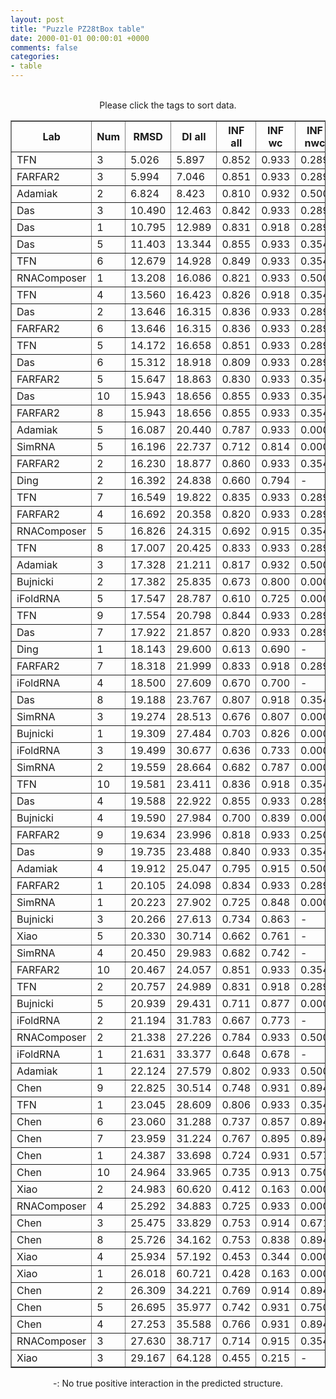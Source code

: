 ```yaml
---
layout: post
title: "Puzzle PZ28tBox table"
date: 2000-01-01 00:00:01 +0000
comments: false
categories: 
- table
---
```


<script src="{{ root_url }}/javascripts/sorttable.js"></script>
<script>
    window.onload = function() {
        (document.getElementsByTagName( 'th' )[1]).click();
    };
</script>
<br/>
<div align="center">
Please click the tags to sort data.<br/>
<table class="sortable" border=1>
  <tr>
    <th>Lab</th>
    <th>Num</th>
    <th>RMSD</th>
    <th>DI all</th>
    <th>INF all</th>
    <th>INF wc</th>
    <th>INF nwc</th>
    <th>INF stacking</th>
    <th>Clash Score</th>
    <th>P-value</th>
    <th>mcq</th>
    <th>TM-score</th>
    <th>best sol.</th>
    <th>Detail</th>
  </tr>
  <tr><td>TFN</td><td>3</td><td>5.026</td><td>5.897</td><td>0.852</td><td>0.933</td><td>0.289</td><td>0.847</td><td>5.040</td><td>0.00e+00</td><td>17.59</td><td>0.2600</td><td>1</td><td><a href='/show/index.html?id=PZ28tBox_TFN_3'>-></a></td></tr>
<tr><td>FARFAR2</td><td>3</td><td>5.994</td><td>7.046</td><td>0.851</td><td>0.933</td><td>0.289</td><td>0.844</td><td>4.410</td><td>0.00e+00</td><td>17.70</td><td>0.2520</td><td>1</td><td><a href='/show/index.html?id=PZ28tBox_FARFAR2_3'>-></a></td></tr>
<tr><td>Adamiak</td><td>2</td><td>6.824</td><td>8.423</td><td>0.810</td><td>0.932</td><td>0.500</td><td>0.778</td><td>10.390</td><td>0.00e+00</td><td>23.70</td><td>0.2640</td><td>1</td><td><a href='/show/index.html?id=PZ28tBox_Adamiak_2'>-></a></td></tr>
<tr><td>Das</td><td>3</td><td>10.490</td><td>12.463</td><td>0.842</td><td>0.933</td><td>0.289</td><td>0.831</td><td>7.240</td><td>0.00e+00</td><td>18.15</td><td>0.2600</td><td>1</td><td><a href='/show/index.html?id=PZ28tBox_Das_3'>-></a></td></tr>
<tr><td>Das</td><td>1</td><td>10.795</td><td>12.989</td><td>0.831</td><td>0.918</td><td>0.289</td><td>0.821</td><td>4.090</td><td>0.00e+00</td><td>17.89</td><td>0.2270</td><td>1</td><td><a href='/show/index.html?id=PZ28tBox_Das_1'>-></a></td></tr>
<tr><td>Das</td><td>5</td><td>11.403</td><td>13.344</td><td>0.855</td><td>0.933</td><td>0.354</td><td>0.844</td><td>4.090</td><td>0.00e+00</td><td>17.75</td><td>0.2290</td><td>1</td><td><a href='/show/index.html?id=PZ28tBox_Das_5'>-></a></td></tr>
<tr><td>TFN</td><td>6</td><td>12.679</td><td>14.928</td><td>0.849</td><td>0.933</td><td>0.354</td><td>0.837</td><td>5.670</td><td>0.00e+00</td><td>16.90</td><td>0.2430</td><td>1</td><td><a href='/show/index.html?id=PZ28tBox_TFN_6'>-></a></td></tr>
<tr><td>RNAComposer</td><td>1</td><td>13.208</td><td>16.086</td><td>0.821</td><td>0.933</td><td>0.500</td><td>0.792</td><td>6.920</td><td>0.00e+00</td><td>22.59</td><td>0.2640</td><td>1</td><td><a href='/show/index.html?id=PZ28tBox_RNAComposer_1'>-></a></td></tr>
<tr><td>TFN</td><td>4</td><td>13.560</td><td>16.423</td><td>0.826</td><td>0.918</td><td>0.354</td><td>0.808</td><td>6.610</td><td>0.00e+00</td><td>18.98</td><td>0.2460</td><td>1</td><td><a href='/show/index.html?id=PZ28tBox_TFN_4'>-></a></td></tr>
<tr><td>Das</td><td>2</td><td>13.646</td><td>16.315</td><td>0.836</td><td>0.933</td><td>0.289</td><td>0.824</td><td>3.460</td><td>0.00e+00</td><td>17.26</td><td>0.2350</td><td>1</td><td><a href='/show/index.html?id=PZ28tBox_Das_2'>-></a></td></tr>
<tr><td>FARFAR2</td><td>6</td><td>13.646</td><td>16.315</td><td>0.836</td><td>0.933</td><td>0.289</td><td>0.824</td><td>3.460</td><td>0.00e+00</td><td>17.26</td><td>0.2350</td><td>1</td><td><a href='/show/index.html?id=PZ28tBox_FARFAR2_6'>-></a></td></tr>
<tr><td>TFN</td><td>5</td><td>14.172</td><td>16.658</td><td>0.851</td><td>0.933</td><td>0.289</td><td>0.844</td><td>5.350</td><td>5.55e-17</td><td>18.41</td><td>0.2450</td><td>1</td><td><a href='/show/index.html?id=PZ28tBox_TFN_5'>-></a></td></tr>
<tr><td>Das</td><td>6</td><td>15.312</td><td>18.918</td><td>0.809</td><td>0.933</td><td>0.289</td><td>0.784</td><td>4.720</td><td>5.16e-15</td><td>18.48</td><td>0.2410</td><td>1</td><td><a href='/show/index.html?id=PZ28tBox_Das_6'>-></a></td></tr>
<tr><td>FARFAR2</td><td>5</td><td>15.647</td><td>18.863</td><td>0.830</td><td>0.933</td><td>0.354</td><td>0.808</td><td>3.460</td><td>2.19e-14</td><td>17.92</td><td>0.3000</td><td>1</td><td><a href='/show/index.html?id=PZ28tBox_FARFAR2_5'>-></a></td></tr>
<tr><td>Das</td><td>10</td><td>15.943</td><td>18.656</td><td>0.855</td><td>0.933</td><td>0.354</td><td>0.844</td><td>3.460</td><td>7.65e-14</td><td>17.76</td><td>0.2380</td><td>1</td><td><a href='/show/index.html?id=PZ28tBox_Das_10'>-></a></td></tr>
<tr><td>FARFAR2</td><td>8</td><td>15.943</td><td>18.656</td><td>0.855</td><td>0.933</td><td>0.354</td><td>0.844</td><td>3.460</td><td>7.65e-14</td><td>17.76</td><td>0.2380</td><td>1</td><td><a href='/show/index.html?id=PZ28tBox_FARFAR2_8'>-></a></td></tr>
<tr><td>Adamiak</td><td>5</td><td>16.087</td><td>20.440</td><td>0.787</td><td>0.933</td><td>0.000</td><td>0.765</td><td>8.500</td><td>1.39e-13</td><td>23.33</td><td>0.2380</td><td>1</td><td><a href='/show/index.html?id=PZ28tBox_Adamiak_5'>-></a></td></tr>
<tr><td>SimRNA</td><td>5</td><td>16.196</td><td>22.737</td><td>0.712</td><td>0.814</td><td>0.000</td><td>0.698</td><td>148.980</td><td>2.18e-13</td><td>24.55</td><td>0.2470</td><td>1</td><td><a href='/show/index.html?id=PZ28tBox_SimRNA_5'>-></a></td></tr>
<tr><td>FARFAR2</td><td>2</td><td>16.230</td><td>18.877</td><td>0.860</td><td>0.933</td><td>0.354</td><td>0.852</td><td>4.090</td><td>2.50e-13</td><td>18.43</td><td>0.2430</td><td>1</td><td><a href='/show/index.html?id=PZ28tBox_FARFAR2_2'>-></a></td></tr>
<tr><td>Ding</td><td>2</td><td>16.392</td><td>24.838</td><td>0.660</td><td>0.794</td><td>-</td><td>0.621</td><td>14.790</td><td>4.82e-13</td><td>22.83</td><td>0.1980</td><td>1</td><td><a href='/show/index.html?id=PZ28tBox_Ding_2'>-></a></td></tr>
<tr><td>TFN</td><td>7</td><td>16.549</td><td>19.822</td><td>0.835</td><td>0.933</td><td>0.289</td><td>0.821</td><td>7.240</td><td>9.06e-13</td><td>19.14</td><td>0.2460</td><td>1</td><td><a href='/show/index.html?id=PZ28tBox_TFN_7'>-></a></td></tr>
<tr><td>FARFAR2</td><td>4</td><td>16.692</td><td>20.358</td><td>0.820</td><td>0.933</td><td>0.289</td><td>0.800</td><td>3.780</td><td>1.60e-12</td><td>17.84</td><td>0.2410</td><td>1</td><td><a href='/show/index.html?id=PZ28tBox_FARFAR2_4'>-></a></td></tr>
<tr><td>RNAComposer</td><td>5</td><td>16.826</td><td>24.315</td><td>0.692</td><td>0.915</td><td>0.354</td><td>0.607</td><td>9.130</td><td>2.71e-12</td><td>27.92</td><td>0.2420</td><td>1</td><td><a href='/show/index.html?id=PZ28tBox_RNAComposer_5'>-></a></td></tr>
<tr><td>TFN</td><td>8</td><td>17.007</td><td>20.425</td><td>0.833</td><td>0.933</td><td>0.289</td><td>0.818</td><td>4.720</td><td>5.46e-12</td><td>18.28</td><td>0.2400</td><td>1</td><td><a href='/show/index.html?id=PZ28tBox_TFN_8'>-></a></td></tr>
<tr><td>Adamiak</td><td>3</td><td>17.328</td><td>21.211</td><td>0.817</td><td>0.932</td><td>0.500</td><td>0.788</td><td>6.920</td><td>1.85e-11</td><td>23.41</td><td>0.2780</td><td>1</td><td><a href='/show/index.html?id=PZ28tBox_Adamiak_3'>-></a></td></tr>
<tr><td>Bujnicki</td><td>2</td><td>17.382</td><td>25.835</td><td>0.673</td><td>0.800</td><td>0.000</td><td>0.645</td><td>7.870</td><td>2.27e-11</td><td>24.71</td><td>0.2580</td><td>1</td><td><a href='/show/index.html?id=PZ28tBox_Bujnicki_2'>-></a></td></tr>
<tr><td>iFoldRNA</td><td>5</td><td>17.547</td><td>28.787</td><td>0.610</td><td>0.725</td><td>0.000</td><td>0.584</td><td>141.370</td><td>4.19e-11</td><td>26.63</td><td>0.2070</td><td>1</td><td><a href='/show/index.html?id=PZ28tBox_iFoldRNA_5'>-></a></td></tr>
<tr><td>TFN</td><td>9</td><td>17.554</td><td>20.798</td><td>0.844</td><td>0.933</td><td>0.289</td><td>0.834</td><td>2.830</td><td>4.30e-11</td><td>18.32</td><td>0.2370</td><td>1</td><td><a href='/show/index.html?id=PZ28tBox_TFN_9'>-></a></td></tr>
<tr><td>Das</td><td>7</td><td>17.922</td><td>21.857</td><td>0.820</td><td>0.933</td><td>0.289</td><td>0.800</td><td>2.830</td><td>1.63e-10</td><td>17.95</td><td>0.2810</td><td>1</td><td><a href='/show/index.html?id=PZ28tBox_Das_7'>-></a></td></tr>
<tr><td>Ding</td><td>1</td><td>18.143</td><td>29.600</td><td>0.613</td><td>0.690</td><td>-</td><td>0.596</td><td>11.330</td><td>3.58e-10</td><td>25.59</td><td>0.2030</td><td>1</td><td><a href='/show/index.html?id=PZ28tBox_Ding_1'>-></a></td></tr>
<tr><td>FARFAR2</td><td>7</td><td>18.318</td><td>21.999</td><td>0.833</td><td>0.918</td><td>0.289</td><td>0.824</td><td>2.520</td><td>6.58e-10</td><td>18.35</td><td>0.2660</td><td>1</td><td><a href='/show/index.html?id=PZ28tBox_FARFAR2_7'>-></a></td></tr>
<tr><td>iFoldRNA</td><td>4</td><td>18.500</td><td>27.609</td><td>0.670</td><td>0.700</td><td>-</td><td>0.676</td><td>166.720</td><td>1.23e-09</td><td>27.15</td><td>0.2370</td><td>1</td><td><a href='/show/index.html?id=PZ28tBox_iFoldRNA_4'>-></a></td></tr>
<tr><td>Das</td><td>8</td><td>19.188</td><td>23.767</td><td>0.807</td><td>0.918</td><td>0.354</td><td>0.781</td><td>7.240</td><td>1.19e-08</td><td>18.16</td><td>0.2280</td><td>1</td><td><a href='/show/index.html?id=PZ28tBox_Das_8'>-></a></td></tr>
<tr><td>SimRNA</td><td>3</td><td>19.274</td><td>28.513</td><td>0.676</td><td>0.807</td><td>0.000</td><td>0.649</td><td>133.840</td><td>1.56e-08</td><td>27.13</td><td>0.2430</td><td>1</td><td><a href='/show/index.html?id=PZ28tBox_SimRNA_3'>-></a></td></tr>
<tr><td>Bujnicki</td><td>1</td><td>19.309</td><td>27.484</td><td>0.703</td><td>0.826</td><td>0.000</td><td>0.676</td><td>13.530</td><td>1.75e-08</td><td>25.14</td><td>0.2440</td><td>1</td><td><a href='/show/index.html?id=PZ28tBox_Bujnicki_1'>-></a></td></tr>
<tr><td>iFoldRNA</td><td>3</td><td>19.499</td><td>30.677</td><td>0.636</td><td>0.733</td><td>0.000</td><td>0.622</td><td>155.790</td><td>3.16e-08</td><td>27.77</td><td>0.2020</td><td>1</td><td><a href='/show/index.html?id=PZ28tBox_iFoldRNA_3'>-></a></td></tr>
<tr><td>SimRNA</td><td>2</td><td>19.559</td><td>28.664</td><td>0.682</td><td>0.787</td><td>0.000</td><td>0.662</td><td>152.630</td><td>3.82e-08</td><td>26.84</td><td>0.2090</td><td>1</td><td><a href='/show/index.html?id=PZ28tBox_SimRNA_2'>-></a></td></tr>
<tr><td>TFN</td><td>10</td><td>19.581</td><td>23.411</td><td>0.836</td><td>0.918</td><td>0.354</td><td>0.824</td><td>3.460</td><td>4.07e-08</td><td>16.87</td><td>0.2550</td><td>1</td><td><a href='/show/index.html?id=PZ28tBox_TFN_10'>-></a></td></tr>
<tr><td>Das</td><td>4</td><td>19.588</td><td>22.922</td><td>0.855</td><td>0.933</td><td>0.289</td><td>0.850</td><td>5.350</td><td>4.17e-08</td><td>18.33</td><td>0.2220</td><td>1</td><td><a href='/show/index.html?id=PZ28tBox_Das_4'>-></a></td></tr>
<tr><td>Bujnicki</td><td>4</td><td>19.590</td><td>27.984</td><td>0.700</td><td>0.839</td><td>0.000</td><td>0.667</td><td>6.920</td><td>4.19e-08</td><td>26.00</td><td>0.2250</td><td>1</td><td><a href='/show/index.html?id=PZ28tBox_Bujnicki_4'>-></a></td></tr>
<tr><td>FARFAR2</td><td>9</td><td>19.634</td><td>23.996</td><td>0.818</td><td>0.933</td><td>0.250</td><td>0.803</td><td>4.410</td><td>4.80e-08</td><td>18.89</td><td>0.2720</td><td>1</td><td><a href='/show/index.html?id=PZ28tBox_FARFAR2_9'>-></a></td></tr>
<tr><td>Das</td><td>9</td><td>19.735</td><td>23.488</td><td>0.840</td><td>0.933</td><td>0.354</td><td>0.824</td><td>5.670</td><td>6.52e-08</td><td>17.55</td><td>0.2900</td><td>1</td><td><a href='/show/index.html?id=PZ28tBox_Das_9'>-></a></td></tr>
<tr><td>Adamiak</td><td>4</td><td>19.912</td><td>25.047</td><td>0.795</td><td>0.915</td><td>0.500</td><td>0.759</td><td>10.070</td><td>1.11e-07</td><td>24.76</td><td>0.2360</td><td>1</td><td><a href='/show/index.html?id=PZ28tBox_Adamiak_4'>-></a></td></tr>
<tr><td>FARFAR2</td><td>1</td><td>20.105</td><td>24.098</td><td>0.834</td><td>0.933</td><td>0.289</td><td>0.821</td><td>3.780</td><td>1.96e-07</td><td>17.32</td><td>0.2920</td><td>1</td><td><a href='/show/index.html?id=PZ28tBox_FARFAR2_1'>-></a></td></tr>
<tr><td>SimRNA</td><td>1</td><td>20.223</td><td>27.902</td><td>0.725</td><td>0.848</td><td>0.000</td><td>0.702</td><td>147.480</td><td>2.76e-07</td><td>27.46</td><td>0.2290</td><td>1</td><td><a href='/show/index.html?id=PZ28tBox_SimRNA_1'>-></a></td></tr>
<tr><td>Bujnicki</td><td>3</td><td>20.266</td><td>27.613</td><td>0.734</td><td>0.863</td><td>-</td><td>0.706</td><td>9.760</td><td>3.13e-07</td><td>26.51</td><td>0.2380</td><td>1</td><td><a href='/show/index.html?id=PZ28tBox_Bujnicki_3'>-></a></td></tr>
<tr><td>Xiao</td><td>5</td><td>20.330</td><td>30.714</td><td>0.662</td><td>0.761</td><td>-</td><td>0.644</td><td>0.940</td><td>3.75e-07</td><td>26.78</td><td>0.2330</td><td>1</td><td><a href='/show/index.html?id=PZ28tBox_Xiao_5'>-></a></td></tr>
<tr><td>SimRNA</td><td>4</td><td>20.450</td><td>29.983</td><td>0.682</td><td>0.742</td><td>-</td><td>0.676</td><td>123.940</td><td>5.28e-07</td><td>27.44</td><td>0.2220</td><td>1</td><td><a href='/show/index.html?id=PZ28tBox_SimRNA_4'>-></a></td></tr>
<tr><td>FARFAR2</td><td>10</td><td>20.467</td><td>24.057</td><td>0.851</td><td>0.933</td><td>0.354</td><td>0.839</td><td>2.520</td><td>5.54e-07</td><td>17.53</td><td>0.2400</td><td>1</td><td><a href='/show/index.html?id=PZ28tBox_FARFAR2_10'>-></a></td></tr>
<tr><td>TFN</td><td>2</td><td>20.757</td><td>24.989</td><td>0.831</td><td>0.918</td><td>0.289</td><td>0.821</td><td>4.720</td><td>1.24e-06</td><td>18.20</td><td>0.2360</td><td>1</td><td><a href='/show/index.html?id=PZ28tBox_TFN_2'>-></a></td></tr>
<tr><td>Bujnicki</td><td>5</td><td>20.939</td><td>29.431</td><td>0.711</td><td>0.877</td><td>0.000</td><td>0.667</td><td>26.750</td><td>2.02e-06</td><td>24.80</td><td>0.2510</td><td>1</td><td><a href='/show/index.html?id=PZ28tBox_Bujnicki_5'>-></a></td></tr>
<tr><td>iFoldRNA</td><td>2</td><td>21.194</td><td>31.783</td><td>0.667</td><td>0.773</td><td>-</td><td>0.645</td><td>142.000</td><td>3.96e-06</td><td>26.79</td><td>0.1990</td><td>1</td><td><a href='/show/index.html?id=PZ28tBox_iFoldRNA_2'>-></a></td></tr>
<tr><td>RNAComposer</td><td>2</td><td>21.338</td><td>27.226</td><td>0.784</td><td>0.933</td><td>0.500</td><td>0.736</td><td>9.440</td><td>5.73e-06</td><td>21.62</td><td>0.2850</td><td>1</td><td><a href='/show/index.html?id=PZ28tBox_RNAComposer_2'>-></a></td></tr>
<tr><td>iFoldRNA</td><td>1</td><td>21.631</td><td>33.377</td><td>0.648</td><td>0.678</td><td>-</td><td>0.653</td><td>97.950</td><td>1.20e-05</td><td>26.73</td><td>0.2200</td><td>1</td><td><a href='/show/index.html?id=PZ28tBox_iFoldRNA_1'>-></a></td></tr>
<tr><td>Adamiak</td><td>1</td><td>22.124</td><td>27.579</td><td>0.802</td><td>0.933</td><td>0.500</td><td>0.765</td><td>9.440</td><td>3.89e-05</td><td>23.60</td><td>0.2630</td><td>1</td><td><a href='/show/index.html?id=PZ28tBox_Adamiak_1'>-></a></td></tr>
<tr><td>Chen</td><td>9</td><td>22.825</td><td>30.514</td><td>0.748</td><td>0.931</td><td>0.894</td><td>0.660</td><td>2.200</td><td>1.84e-04</td><td>27.67</td><td>0.2180</td><td>1</td><td><a href='/show/index.html?id=PZ28tBox_Chen_9'>-></a></td></tr>
<tr><td>TFN</td><td>1</td><td>23.045</td><td>28.609</td><td>0.806</td><td>0.933</td><td>0.354</td><td>0.775</td><td>6.610</td><td>2.92e-04</td><td>19.58</td><td>0.2610</td><td>1</td><td><a href='/show/index.html?id=PZ28tBox_TFN_1'>-></a></td></tr>
<tr><td>Chen</td><td>6</td><td>23.060</td><td>31.288</td><td>0.737</td><td>0.857</td><td>0.894</td><td>0.680</td><td>3.780</td><td>3.01e-04</td><td>29.44</td><td>0.2240</td><td>1</td><td><a href='/show/index.html?id=PZ28tBox_Chen_6'>-></a></td></tr>
<tr><td>Chen</td><td>7</td><td>23.959</td><td>31.224</td><td>0.767</td><td>0.895</td><td>0.894</td><td>0.707</td><td>2.520</td><td>1.69e-03</td><td>29.40</td><td>0.2370</td><td>1</td><td><a href='/show/index.html?id=PZ28tBox_Chen_7'>-></a></td></tr>
<tr><td>Chen</td><td>1</td><td>24.387</td><td>33.698</td><td>0.724</td><td>0.931</td><td>0.577</td><td>0.641</td><td>7.240</td><td>3.53e-03</td><td>30.63</td><td>0.2360</td><td>1</td><td><a href='/show/index.html?id=PZ28tBox_Chen_1'>-></a></td></tr>
<tr><td>Chen</td><td>10</td><td>24.964</td><td>33.965</td><td>0.735</td><td>0.913</td><td>0.750</td><td>0.664</td><td>3.780</td><td>8.81e-03</td><td>29.72</td><td>0.1970</td><td>1</td><td><a href='/show/index.html?id=PZ28tBox_Chen_10'>-></a></td></tr>
<tr><td>Xiao</td><td>2</td><td>24.983</td><td>60.620</td><td>0.412</td><td>0.163</td><td>0.000</td><td>0.520</td><td>1.890</td><td>9.07e-03</td><td>34.62</td><td>0.2660</td><td>1</td><td><a href='/show/index.html?id=PZ28tBox_Xiao_2'>-></a></td></tr>
<tr><td>RNAComposer</td><td>4</td><td>25.292</td><td>34.883</td><td>0.725</td><td>0.933</td><td>0.000</td><td>0.660</td><td>10.070</td><td>1.42e-02</td><td>27.49</td><td>0.2080</td><td>1</td><td><a href='/show/index.html?id=PZ28tBox_RNAComposer_4'>-></a></td></tr>
<tr><td>Chen</td><td>3</td><td>25.475</td><td>33.829</td><td>0.753</td><td>0.914</td><td>0.671</td><td>0.692</td><td>7.550</td><td>1.84e-02</td><td>30.54</td><td>0.2550</td><td>1</td><td><a href='/show/index.html?id=PZ28tBox_Chen_3'>-></a></td></tr>
<tr><td>Chen</td><td>8</td><td>25.726</td><td>34.162</td><td>0.753</td><td>0.838</td><td>0.894</td><td>0.713</td><td>5.980</td><td>2.56e-02</td><td>30.14</td><td>0.2370</td><td>1</td><td><a href='/show/index.html?id=PZ28tBox_Chen_8'>-></a></td></tr>
<tr><td>Xiao</td><td>4</td><td>25.934</td><td>57.192</td><td>0.453</td><td>0.344</td><td>0.000</td><td>0.509</td><td>2.520</td><td>3.33e-02</td><td>33.28</td><td>0.2190</td><td>1</td><td><a href='/show/index.html?id=PZ28tBox_Xiao_4'>-></a></td></tr>
<tr><td>Xiao</td><td>1</td><td>26.018</td><td>60.721</td><td>0.428</td><td>0.163</td><td>0.000</td><td>0.538</td><td>0.630</td><td>3.69e-02</td><td>28.95</td><td>0.2830</td><td>1</td><td><a href='/show/index.html?id=PZ28tBox_Xiao_1'>-></a></td></tr>
<tr><td>Chen</td><td>2</td><td>26.309</td><td>34.221</td><td>0.769</td><td>0.914</td><td>0.894</td><td>0.698</td><td>6.300</td><td>5.20e-02</td><td>28.30</td><td>0.2100</td><td>1</td><td><a href='/show/index.html?id=PZ28tBox_Chen_2'>-></a></td></tr>
<tr><td>Chen</td><td>5</td><td>26.695</td><td>35.977</td><td>0.742</td><td>0.931</td><td>0.750</td><td>0.660</td><td>2.520</td><td>7.90e-02</td><td>31.16</td><td>0.2280</td><td>1</td><td><a href='/show/index.html?id=PZ28tBox_Chen_5'>-></a></td></tr>
<tr><td>Chen</td><td>4</td><td>27.253</td><td>35.588</td><td>0.766</td><td>0.931</td><td>0.894</td><td>0.688</td><td>1.260</td><td>1.35e-01</td><td>30.21</td><td>0.2160</td><td>1</td><td><a href='/show/index.html?id=PZ28tBox_Chen_4'>-></a></td></tr>
<tr><td>RNAComposer</td><td>3</td><td>27.630</td><td>38.717</td><td>0.714</td><td>0.915</td><td>0.354</td><td>0.645</td><td>8.500</td><td>1.86e-01</td><td>24.42</td><td>0.2490</td><td>1</td><td><a href='/show/index.html?id=PZ28tBox_RNAComposer_3'>-></a></td></tr>
<tr><td>Xiao</td><td>3</td><td>29.167</td><td>64.128</td><td>0.455</td><td>0.215</td><td>-</td><td>0.548</td><td>2.200</td><td>4.85e-01</td><td>32.16</td><td>0.2230</td><td>1</td><td><a href='/show/index.html?id=PZ28tBox_Xiao_3'>-></a></td></tr>

</table>
-: No true positive interaction in the predicted structure.
</div>
